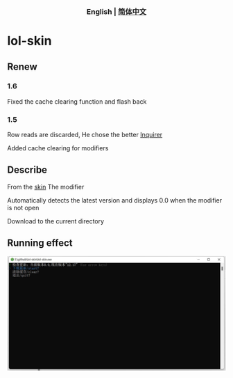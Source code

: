
<h3 style="text-align: center"> <b>English</b> | <a href="https://github.com/scripted-C20/lol-skin/blob/main/README.zh-CN.md">简体中文</a> </h3>

# lol-skin

## Renew

### 1.6

Fixed the cache clearing function and flash back

### 1.5

Row reads are discarded, He chose the better [Inquirer](https://github.com/SBoudrias/Inquirer.js)

Added cache clearing for modifiers

## Describe

From the [skin](http://leagueskin.net/p/download-mod-skin-2020-chn) The modifier

Automatically detects the latest version and displays 0.0 when the modifier is not open

Download to the current directory

## Running effect

<img src="./start.jpg">

